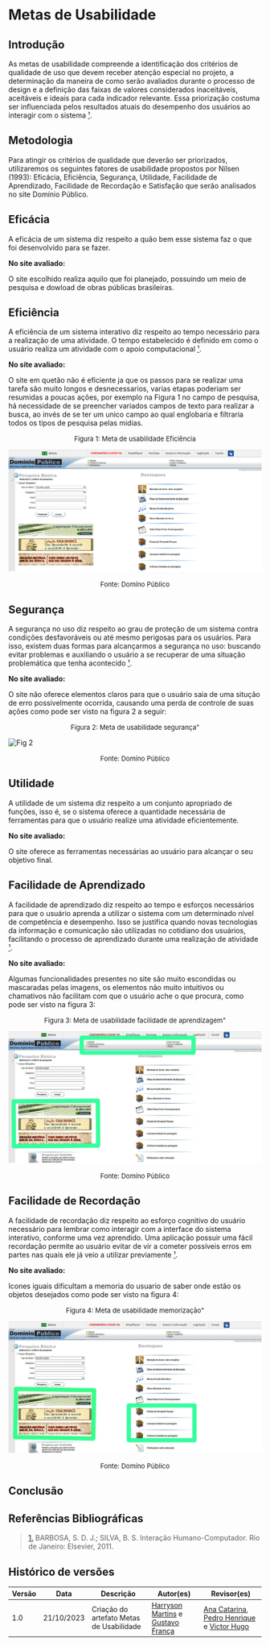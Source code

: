 # Metas de Usabilidade

## Introdução

As metas de usabilidade compreende a identificação dos critérios de qualidade de uso que devem receber atenção especial no projeto, a determinação da maneira de como serão avaliados durante o processo de design e a definição das faixas de valores considerados inaceitáveis, aceitáveis e ideais para cada indicador relevante. Essa priorização costuma ser influenciada pelos resultados atuais do desempenho dos usuários ao interagir com o sistema <a id="anchor_1" href="#FRM1">¹</a>.

## Metodologia

Para atingir os critérios de qualidade que deverão ser priorizados, utilizaremos os seguintes fatores de usabilidade propostos por Nilsen (1993): Eficácia, Eficiência, Segurança, Utilidade, Facilidade de Aprendizado, Facilidade de Recordação e Satisfação que serão analisados no site Domínio Público.

## Eficácia

A eficácia de um sistema diz respeito a quão bem esse sistema faz o que foi desenvolvido para se fazer.

**No site avaliado:**

O site escolhido realiza aquilo que foi planejado, possuindo um meio de pesquisa e dowload de obras públicas brasileiras.

## Eficiência

A eficiência de um sistema interativo diz respeito ao tempo necessário para a realização de uma atividade. O tempo estabelecido é definido em como o usuário realiza um atividade com o apoio computacional <a id="anchor_1" href="#FRM1">¹</a>.

**No site avaliado:**

O site em quetão não é eficiente ja que os passos para se realizar uma tarefa são muito longos e desnecessarios, varias etapas poderiam ser resumidas a poucas ações, por exemplo na Figura 1 no campo de pesquisa, há necessidade de se preencher variados campos de texto para realizar a busca, ao invés de se ter um unico campo ao qual englobaria e filtraria todos os tipos de pesquisa pelas midias.

<font size="2"><p style="text-align: center">Figura 1: Meta de usabilidade Eficiência </p></font>


![Fig 1](/docs/assets/analise_de_requisitos/usabilidade/Eficiencia.png)

<font size="2"><p style="text-align: center">Fonte: Domíno Público</p></font>

## Segurança 

A segurança no uso diz respeito ao grau de proteção de um sistema contra condições desfavoráveis ou até mesmo perigosas para os usuários. Para isso, existem duas formas para alcançarmos a segurança no uso: buscando evitar problemas e auxiliando o usuário a se recuperar de uma situação problemática que tenha acontecido <a id="anchor_1" href="#FRM1">¹</a>.

**No site avaliado:**

O site não oferece elementos claros para que o usuário saia de uma situção de erro possivelmente ocorrida, causando uma perda de controle de suas ações como pode ser visto na figura 2 a seguir:

<font size="2"><p style="text-align: center">Figura 2: Meta de usabilidade segurança" </p></font>

![Fig 2](/docs/assets/analise_de_requisitos/usabilidade/Segurança.png)

<font size="2"><p style="text-align: center">Fonte: Domíno Público</p></font>


## Utilidade

A utilidade de um sistema diz respeito a um conjunto apropriado de funções, isso é, se o sistema oferece a quantidade necessária de ferramentas para que o usuário realize uma atividade eficientemente.

**No site avaliado:**

O site oferece as ferramentas necessárias ao usuário para alcançar o seu objetivo final.

## Facilidade de Aprendizado

A facilidade de aprendizado diz respeito ao tempo e esforços necessários para que o usuário aprenda a utilizar o sistema com um determinado nível de competência e desempenho. Isso se justifica quando novas tecnologias da informação e comunicação são utilizadas no cotidiano dos usuários, facilitando o processo de aprendizado durante uma realização de atividade  <a id="anchor_1" href="#FRM1">¹</a>. 



**No site avaliado:**

Algumas funcionalidades presentes no site são muito escondidas ou mascaradas pelas imagens, os elementos não muito intuitivos ou chamativos não facilitam com que o usuário ache o que procura, como pode ser visto na figura 3:

<font size="2"><p style="text-align: center">Figura 3: Meta de usabilidade facilidade de aprendizagem" </p></font>

![Fig 3](/docs/assets/analise_de_requisitos/usabilidade/Aprendizagemm.jpeg)

<font size="2"><p style="text-align: center">Fonte: Domíno Público</p></font>

## Facilidade de Recordação

A facilidade de recordação diz respeito ao esforço cognitivo do usuário necessário para 
lembrar como interagir com a interface do sistema interativo, conforme uma vez aprendido. Uma aplicação possuir uma fácil recordação permite ao usuário evitar de vir a cometer possíveis erros em partes nas quais ele já veio a utilizar previamente <a id="anchor_1" href="#FRM1">¹</a>. 

**No site avaliado:**

Icones iguais dificultam a memoria do usuario de saber onde estão os objetos desejados como pode ser visto na figura 4:

<font size="2"><p style="text-align: center">Figura 4: Meta de usabilidade memorização" </p></font>

![Fig 3](/docs/assets/analise_de_requisitos/usabilidade/Memorização.jpeg)

<font size="2"><p style="text-align: center">Fonte: Domíno Público</p></font>


## Conclusão




## Referências Bibliográficas

> <a id="FRM3" href="#anchor_1">1.</a> BARBOSA, S. D. J.; SILVA, B. S. Interação Humano-Computador. Rio de Janeiro: Elsevier, 2011.
>

## Histórico de versões

| Versão | Data       | Descrição                 | Autor(es)                                                                                              | Revisor(es)                                                                                                                                     |
| ------ | ---------- | ------------------------- | ------------------------------------------------------------------------------------------------------ | ----------------------------------------------------------------------------------------------------------------------------------------------- |
| 1.0    | 21/10/2023 | Criação do artefato Metas de Usabilidade | [Harryson Martins](https://github.com/harry-cmartin) e [Gustavo França](https://github.com/gustavofbs) | [Ana Catarina](https://github.com/an4catarina), [Pedro Henrique](https://github.com/pedro-hsf) e [Victor Hugo](https://github.com/ViictorHugoo) |

